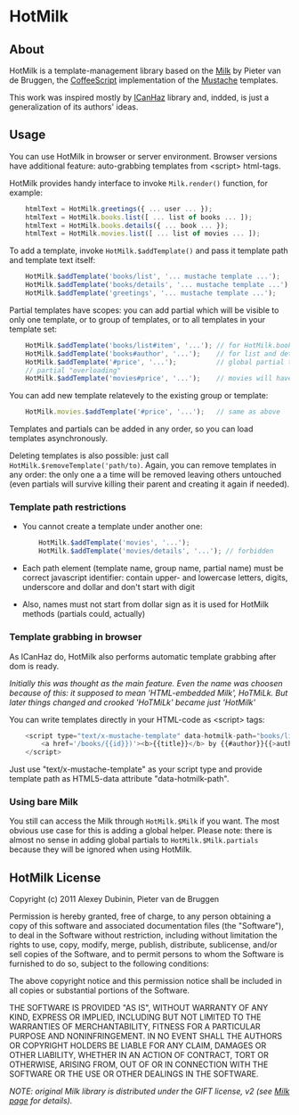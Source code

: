 HotMilk
=======

About
-----

HotMilk is a template-management library based on the [Milk](https://github.com/pvande/Milk) 
by Pieter van de Bruggen, the [CoffeeScript](https://github.com/jashkenas/coffee-script) 
implementation of the [Mustache](http://mustache.github.com/) templates.

This work was inspired mostly by [ICanHaz](http://icanhazjs.com/) library and, indded, is 
just a generalization of its authors' ideas.


Usage
-----

You can use HotMilk in browser or server environment. Browser versions have additional feature: 
auto-grabbing templates from &lt;script&gt; html-tags.

HotMilk provides handy interface to invoke `Milk.render()` function, for example:

``` javascript
    htmlText = HotMilk.greetings({ ... user ... });
    htmlText = HotMilk.books.list([ ... list of books ... ]);
    htmlText = HotMilk.books.details({ ... book ... });
    htmlText = HotMilk.movies.list([ ... list of movies ... ]);
```

To add a template, invoke `HotMilk.$addTemplate()` and pass it template path and template text itself:

``` javascript
    HotMilk.$addTemplate('books/list', '... mustache template ...');
    HotMilk.$addTemplate('books/details', '... mustache template ...');
    HotMilk.$addTemplate('greetings', '... mustache template ...');
```

Partial templates have scopes: you can add partial which will be visible to only one template, or to 
group of templates, or to all templates in your template set:

``` javascript
    HotMilk.$addTemplate('books/list#item', '...'); // for HotMilk.books.list() only
    HotMilk.$addTemplate('books#author', '...');    // for list and details templates
    HotMilk.$addTemplate('#price', '...');          // global partial template
    // partial "overloading"
    HotMilk.$addTemplate('movies#price', '...');    // movies will have their own price format
```

You can add new template relatevely to the existing group or template:

``` javascript
    HotMilk.movies.$addTemplate('#price', '...');   // same as above
```

Templates and partials can be added in any order, so you can load templates asynchronously.

Deleting templates is also possible: just call `HotMilk.$removeTemplate('path/to)`. Again, you can remove
templates in any order: the only one a a time will be removed leaving others untouched (even partials 
will survive killing their parent and creating it again if needed).


### Template path restrictions ###

* You cannot create a template under another one:

    ``` javascript
        HotMilk.$addTemplate('movies', '...');
        HotMilk.$addTemplate('movies/details', '...'); // forbidden
    ```

* Each path element (template name, group name, partial name) must be correct javascript identifier: 
  contain upper- and lowercase letters, digits, underscore and dollar and don't start with digit

* Also, names must not start from dollar sign as it is used for HotMilk methods (partials could, actually)


### Template grabbing in browser ###

As ICanHaz do, HotMilk also performs automatic template grabbing after dom is ready.

_Initially this was thought as the main feature. Even the name was choosen because of this: 
it supposed to mean 'HTML-embedded Milk', HoTMiLk. But later things changed and crooked 'HoTMiLk' became
just 'HotMilk'_

You can write templates directly in your HTML-code as &lt;script&gt; tags:

``` javascript
    <script type="text/x-mustache-template" data-hotmilk-path="books/list#item">
        <a href='/books/{{id}})'><b>{{title}}</b> by {{#author}}{{>author}}{{/author}}</a>
    </script>
```

Just use "text/x-mustache-template" as your script type and provide template path as 
HTML5-data attribute "data-hotmilk-path".


### Using bare Milk ###

You still can access the Milk through `HotMilk.$Milk` if you want. The most obvious use case 
for this is adding a global helper. Please note: there is almost no sense in adding global 
partials to `HotMilk.$Milk.partials` because they will be ignored when using HotMilk.

HotMilk License
---------------

Copyright (c) 2011 Alexey Dubinin, Pieter van de Bruggen

Permission is hereby granted, free of charge, to any person obtaining a copy of this software and associated documentation files (the "Software"), to deal in the Software without restriction, including without limitation the rights to use, copy, modify, merge, publish, distribute, sublicense, and/or sell copies of the Software, and to permit persons to whom the Software is furnished to do so, subject to the following conditions:

The above copyright notice and this permission notice shall be included in all copies or substantial portions of the Software.

THE SOFTWARE IS PROVIDED "AS IS", WITHOUT WARRANTY OF ANY KIND, EXPRESS OR IMPLIED, INCLUDING BUT NOT LIMITED TO THE WARRANTIES OF MERCHANTABILITY, FITNESS FOR A PARTICULAR PURPOSE AND NONINFRINGEMENT. IN NO EVENT SHALL THE AUTHORS OR COPYRIGHT HOLDERS BE LIABLE FOR ANY CLAIM, DAMAGES OR OTHER LIABILITY, WHETHER IN AN ACTION OF CONTRACT, TORT OR OTHERWISE, ARISING FROM, OUT OF OR IN CONNECTION WITH THE SOFTWARE OR THE USE OR OTHER DEALINGS IN THE SOFTWARE.


_NOTE: original Milk library is distributed under the GIFT license, v2 (see [Milk page](https://github.com/pvande/Milk) for details)._
